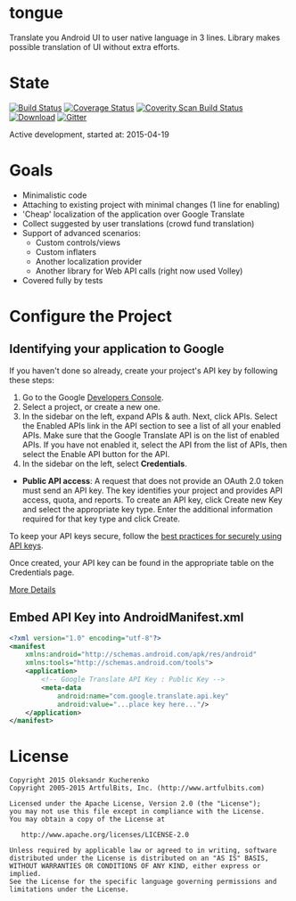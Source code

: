 # tongue

Translate you Android UI to user native language in 3 lines.
Library makes possible translation of UI without extra efforts.

# State

[![Build Status](https://travis-ci.org/OleksandrKucherenko/tongue.svg)][travisci]
[![Coverage Status](https://coveralls.io/repos/OleksandrKucherenko/tongue/badge.svg?branch=master)][coveralls]
[![Coverity Scan Build Status](https://scan.coverity.com/projects/4875/badge.svg)][coverity]
[![Download](https://api.bintray.com/packages/kucherenko-alex/android/com.artfulbits%3Atongue/images/download.svg)][bintray]
[![Gitter](https://badges.gitter.im/Join%20Chat.svg)][gitter]

Active development, started at: 2015-04-19

# Goals

* Minimalistic code
* Attaching to existing project with minimal changes (1 line for enabling)
* 'Cheap' localization of the application over Google Translate
* Collect suggested by user translations (crowd fund translation)
* Support of advanced scenarios:
    * Custom controls/views
    * Custom inflaters
    * Another localization provider
    * Another library for Web API calls (right now used Volley)
* Covered fully by tests

# Configure the Project

## Identifying your application to Google

If you haven't done so already, create your project's API key by following these steps:

1. Go to the Google [Developers Console][devconsole].
2. Select a project, or create a new one.
3. In the sidebar on the left, expand APIs & auth. Next, click APIs. Select the Enabled APIs link in the API section to see a list of all your enabled APIs. Make sure that the Google Translate API is on the list of enabled APIs. If you have not enabled it, select the API from the list of APIs, then select the Enable API button for the API.
4. In the sidebar on the left, select **Credentials**.
  * **Public API access**: A request that does not provide an OAuth 2.0 token must send an API key. The key identifies your project and provides API access, quota, and reports. To create an API key, click Create new Key and select the appropriate key type. Enter the additional information required for that key type and click Create.

To keep your API keys secure, follow the [best practices for securely using API keys][best-key].

Once created, your API key can be found in the appropriate table on the Credentials page.

[More Details][auth]

## Embed API Key into AndroidManifest.xml

```xml
<?xml version="1.0" encoding="utf-8"?>
<manifest
    xmlns:android="http://schemas.android.com/apk/res/android"
    xmlns:tools="http://schemas.android.com/tools">
    <application>
        <!-- Google Translate API Key : Public Key -->
        <meta-data
            android:name="com.google.translate.api.key"
            android:value="...place key here..."/>
    </application>
</manifest>

```

# License

    Copyright 2015 Oleksandr Kucherenko
    Copyright 2005-2015 ArtfulBits, Inc. (http://www.artfulbits.com)

    Licensed under the Apache License, Version 2.0 (the "License");
    you may not use this file except in compliance with the License.
    You may obtain a copy of the License at

       http://www.apache.org/licenses/LICENSE-2.0

    Unless required by applicable law or agreed to in writing, software
    distributed under the License is distributed on an "AS IS" BASIS,
    WITHOUT WARRANTIES OR CONDITIONS OF ANY KIND, either express or implied.
    See the License for the specific language governing permissions and
    limitations under the License.

[devconsole]: https://console.developers.google.com
[auth]: https://cloud.google.com/translate/v2/using_rest#auth
[best-key]: https://developers.google.com/console/help/api-key-best-practices
[travisci]: https://travis-ci.org/OleksandrKucherenko/tongue
[coveralls]: https://coveralls.io/r/OleksandrKucherenko/meter?branch=master
[coverity]: https://scan.coverity.com/projects/4875
[bintray]: https://bintray.com/kucherenko-alex/android/com.artfulbits%3Atongue/_latestVersion
[gitter]: https://gitter.im/OleksandrKucherenko/tongue?utm_source=badge&utm_medium=badge&utm_campaign=pr-badge
[artfulbits]: http://www.artfulbits.com
